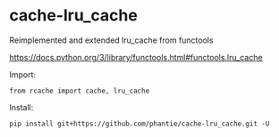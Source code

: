 # cache-lru_cache
Reimplemented and extended lru_cache from functools

https://docs.python.org/3/library/functools.html#functools.lru_cache

Import:

    from rcache import cache, lru_cache

Install:

    pip install git+https://github.com/phantie/cache-lru_cache.git -U